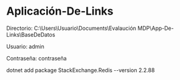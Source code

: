 # Aplicación-De-Links

Directorio:
C:\Users\Usuario\Documents\Evalaución MDP\App-De-Links\BaseDeDatos

Usuario:
admin

Contraseña:
contraseña


dotnet add package StackExchange.Redis --version 2.2.88
